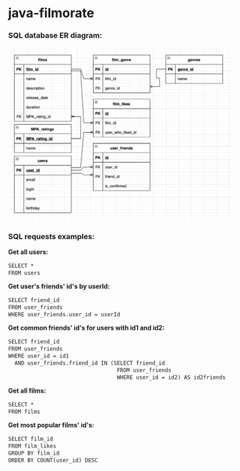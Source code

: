 # java-filmorate
### SQL database ER diagram:
![This is an image](database_ER.png)

### SQL requests examples:

**Get all users:**
```
SELECT * 
FROM users
```
**Get user's friends' id's by userId:**
```
SELECT friend_id
FROM user_friends
WHERE user_friends.user_id = userId
```
**Get common friends' id's for users with id1 and id2:**
```
SELECT friend_id
FROM user_friends
WHERE user_id = id1
  AND user_friends.friend_id IN (SELECT friend_id
                                  FROM user_friends
                                  WHERE user_id = id2) AS id2friends
```
**Get all films:**
```
SELECT * 
FROM films
```
**Get most popular films' id's:**
```
SELECT film_id
FROM film_likes
GROUP BY film_id
ORDER BY COUNT(user_id) DESC
```







